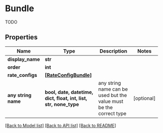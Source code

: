 # Bundle

TODO

## Properties
Name | Type | Description | Notes
------------ | ------------- | ------------- | -------------
**display_name** | **str** |  | 
**order** | **int** |  | 
**rate_configs** | [**[RateConfigBundle]**](RateConfigBundle.md) |  | 
**any string name** | **bool, date, datetime, dict, float, int, list, str, none_type** | any string name can be used but the value must be the correct type | [optional]

[[Back to Model list]](../README.md#documentation-for-models) [[Back to API list]](../README.md#documentation-for-api-endpoints) [[Back to README]](../README.md)


